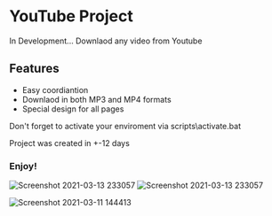 # YouTube Project
In Development․․․
Downlaod any video from Youtube<br>
<h2>Features</h2>

<ul>
  <li>Easy coordiantion</li>
  <li>Downlaod in both MP3 and MP4 formats</li>
  <li>Special design for all pages</li>
</ul>

Don't forget to activate your enviroment via scripts\activate.bat

Project was created in +-12 days<br> 
<h3>Enjoy!</h3>

![Screenshot 2021-03-13 233057](https://user-images.githubusercontent.com/72858955/111041948-3e2a2200-8454-11eb-8c2f-9404dec3df63.png)
![Screenshot 2021-03-13 233057](https://user-images.githubusercontent.com/72858955/111841544-8b583900-8917-11eb-90af-402c856b5459.png)

![Screenshot 2021-03-11 144413](https://user-images.githubusercontent.com/72858955/110775401-504f6900-8278-11eb-8beb-5f03b46b629c.png)




